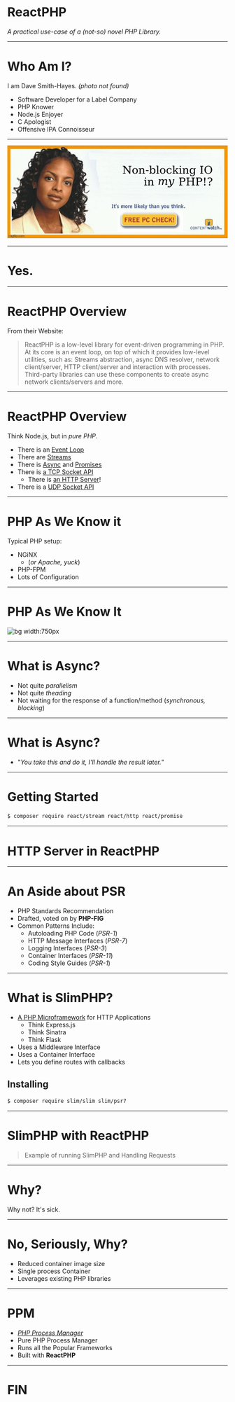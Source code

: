 # ReactPHP

_A practical use-case of a (not-so) novel PHP Library._

---

# Who Am I?

I am Dave Smith-Hayes. _(photo not found)_

* Software Developer for a Label Company
* PHP Knower
* Node.js Enjoyer
* C Apologist
* Offensive IPA Connoisseur

---

![bg width:750px](./my_php_meme.jpg)

---

# Yes.

---

# ReactPHP Overview

From their Website:

> ReactPHP is a low-level library for event-driven programming in PHP. At its core is an event loop, on top of which it provides low-level utilities, such as: Streams abstraction, async DNS resolver, network client/server, HTTP client/server and interaction with processes. Third-party libraries can use these components to create async network clients/servers and more. 

---

# ReactPHP Overview

Think Node.js, but in _pure PHP_.

* There is an [Event Loop](https://reactphp.org/event-loop/)
* There are [Streams](https://reactphp.org/stream/)
* There is [Async](https://reactphp.org/async/) and [Promises](https://reactphp.org/promise/)
* There is [a TCP Socket API](https://reactphp.org/socket/)
  * There is [an HTTP Server](https://reactphp.org/http/)!
* There is a [UDP Socket API](https://reactphp.org/datagram/)

---

# PHP As We Know it

Typical PHP setup:

* NGiNX
  * (_or Apache, yuck_)
* PHP-FPM
* Lots of Configuration

---

# PHP As We Know It

![bg width:750px]('./lemp_basic.png')

---

# What is Async?

* Not quite _parallelism_
* Not quite _theading_
* Not waiting for the response of a function/method (_synchronous, blocking_)

---

# What is Async?

* "_You take this and do it, I'll handle the result later._"

---

# Getting Started

```bash
$ composer require react/stream react/http react/promise
```

---

# HTTP Server in ReactPHP

---

# An Aside about PSR

* PHP Standards Recommendation
* Drafted, voted on by **PHP-FIG**
* Common Patterns Include:
  * Autoloading PHP Code (_PSR-1_)
  * HTTP Message Interfaces (_PSR-7_)
  * Logging Interfaces (_PSR-3_)
  * Container Interfaces (_PSR-11_)
  * Coding Style Guides (_PSR-1_)

---

# What is SlimPHP?

* [A PHP Microframework](https://www.slimframework.com/) for HTTP Applications
  * Think Express.js
  * Think Sinatra
  * Think Flask
* Uses a Middleware Interface
* Uses a Container Interface
* Lets you define routes with callbacks

## Installing

```bash
$ composer require slim/slim slim/psr7
```

---

# SlimPHP with ReactPHP

> Example of running SlimPHP and Handling Requests

---

# Why?

Why not? It's sick.

---

# No, Seriously, Why?

* Reduced container image size
* Single process Container
* Leverages existing PHP libraries

---

# PPM

* [_PHP Process Manager_](https://github.com/php-pm/php-pm)
* Pure PHP Process Manager
* Runs all the Popular Frameworks
* Built with **ReactPHP**

---

# FIN
